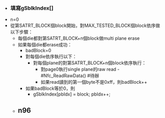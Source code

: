 - ### 填寫gSblkIndex[]
- n=0
- 從第SATRT_BLOCK個block開始，對MAX_TESTED_BLOCK個block依序做以下步驟：
	- 每個die都對第SATRT_BLOCK+n個block做multi plane erase
	- 如果每個die都erase成功：
		- badBlock=0
		- 對每個die依序執行以下：
			- 對每個plane的對第SATRT_BLOCK+n個block依序執行：
				- 對page0執行single plane的raw read - #Nfc_ReadRawData() #待辦
				- 如果read讀到的第一個byte不是0xff，則badBlock++
		- 如果badBlock等於0，則
			- gSblkIndex[pbIdx] = block;
			  pbIdx++;
	- n96
		-